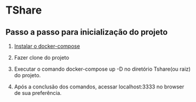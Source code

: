 # TShare


## Passo a passo para inicialização do projeto

1. [Instalar o docker-compose](https://docs.docker.com/compose/install/)

2. Fazer clone do projeto

3. Executar o comando docker-compose up -D no diretório Tshare(ou raiz) do projeto.

4. Após a conclusão dos comandos, acessar localhost:3333 no browser de sua preferência.
